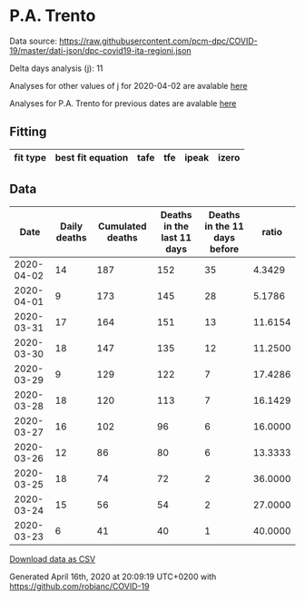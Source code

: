 # P.A. Trento

Data source: https://raw.githubusercontent.com/pcm-dpc/COVID-19/master/dati-json/dpc-covid19-ita-regioni.json

Delta days analysis (j): 11

Analyses for other values of j for 2020-04-02 are avalable [here](../2020-04-02/README.md)

Analyses for P.A. Trento for previous dates are avalable [here](../README.md)

## Fitting 
|fit type|best fit equation|tafe|tfe|ipeak|izero|
|-------|-----|--------|------|---|---|

## Data
|Date|Daily deaths|Cumulated deaths|Deaths in the last 11 days|Deaths in the 11 days before|ratio|
|----|----------|-----------|-------|--------------------|-----|
|2020-04-02|14|187|152|35|4.3429|
|2020-04-01|9|173|145|28|5.1786|
|2020-03-31|17|164|151|13|11.6154|
|2020-03-30|18|147|135|12|11.2500|
|2020-03-29|9|129|122|7|17.4286|
|2020-03-28|18|120|113|7|16.1429|
|2020-03-27|16|102|96|6|16.0000|
|2020-03-26|12|86|80|6|13.3333|
|2020-03-25|18|74|72|2|36.0000|
|2020-03-24|15|56|54|2|27.0000|
|2020-03-23|6|41|40|1|40.0000|

[Download data as CSV](COVID-19_p.a._trento_j11_2020-04-02.csv)

Generated April 16th, 2020 at 20:09:19 UTC+0200 with https://github.com/robianc/COVID-19
